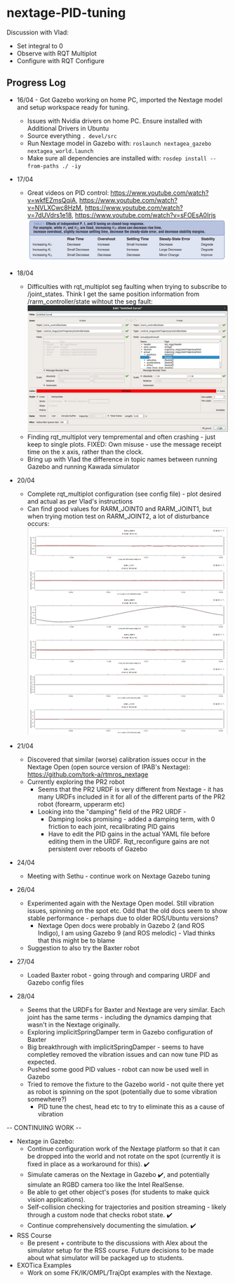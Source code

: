 # nextage-PID-tuning

Discussion with Vlad:
 * Set integral to 0
 * Observe with RQT Multiplot
 * Configure with RQT Configure

## Progress Log
* 16/04 - Got Gazebo working on home PC, imported the Nextage model and setup workspace ready for tuning.
  * Issues with Nvidia drivers on home PC. Ensure installed with Additional Drivers in Ubuntu
  * Source everything `. devel/src`
  * Run Nextage model in Gazebo with: `roslaunch nextagea_gazebo nextagea_world.launch`
  * Make sure all dependencies are installed with: `rosdep install --from-paths ./ -iy`

* 17/04
  * Great videos on PID control: https://www.youtube.com/watch?v=wkfEZmsQqiA, https://www.youtube.com/watch?v=NVLXCwc8HzM, https://www.youtube.com/watch?v=7dUVdrs1e18, https://www.youtube.com/watch?v=sFOEsA0Irjs
![](img/pid.png)

* 18/04
  * Difficulties with rqt_multiplot seg faulting when trying to subscribe to /joint_states. Think I get the same position information from /rarm_controller/state wihtout the seg fault:
![](img/rqt_multiplot.png)
  * Finding rqt_multiplot very tempremental and often crashing - just keep to single plots. FIXED: Own misuse - use the message receipt time on the x axis, rather than the clock.
  * Bring up with Vlad the difference in topic names between running Gazebo and running Kawada simulator

* 20/04
  * Complete rqt_multiplot configuration (see config file) - plot desired and actual as per Vlad's instructions
  * Can find good values for RARM_JOINT0 and RARM_JOINT1, but when trying motion test on RARM_JOINT2, a lot of disturbance occurs:
![](img/disturbance.png)

* 21/04
  * Discovered that similar (worse) calibration issues occur in the Nextage Open (open source version of IPAB's Nextage): https://github.com/tork-a/rtmros_nextage
  * Currently exploring the PR2 robot
    * Seems that the PR2 URDF is very different from Nextage - it has many URDFs included in it for all of the different parts of the PR2 robot (forearm, upperarm etc)
    * Looking into the "damping" field of the PR2 URDF -
      * Damping looks promising - added a damping term, with 0 friction to each joint, recalibrating PID gains
      * Have to edit the PID gains in the actual YAML file before editing them in the URDF. Rqt_reconfigure gains are not persistent over reboots of Gazebo

* 24/04
  * Meeting with Sethu - continue work on Nextage Gazebo tuning

* 26/04
  * Experimented again with the Nextage Open model. Still vibration issues, spinning on the spot etc. Odd that the old docs seem to show stable performance - perhaps due to older ROS/Ubuntu versions?
    * Nextage Open docs were probably in Gazebo 2 (and ROS Indigo), I am using Gazebo 9 (and ROS melodic) - Vlad thinks that this might be to blame
  * Suggestion to also try the Baxter robot

* 27/04
  * Loaded Baxter robot - going through and comparing URDF and Gazebo config files

* 28/04
  * Seems that the URDFs for Baxter and Nextage are very similar. Each joint has the same terms - including the dynamics damping that wasn't in the Nextage originally.
  * Exploring implicitSpringDamper term in Gazebo configuration of Baxter
  * Big breakthrough with implicitSpringDamper - seems to have completley removed the vibration issues and can now tune PID as expected.
  * Pushed some good PID values - robot can now be used well in Gazebo
  * Tried to remove the fixture to the Gazebo world - not quite there yet as robot is spinning on the spot (potentially due to some vibration somewhere?)
    * PID tune the chest, head etc to try to eliminate this as a cause of vibration
    
    
 -- CONTINUING WORK --
* Nextage in Gazebo:
    * Continue configuration work of the Nextage platform so that it can be dropped into the world and not rotate on the spot (currently it is fixed in place as a workaround for this). :heavy_check_mark:
    * Simulate cameras on the Nextage in Gazebo :heavy_check_mark:, and potentially simulate an RGBD camera too like the Intel RealSense.
    * Be able to get other object's poses (for students to make quick vision applications).
    * Self-collision checking for trajectories and position streaming - likely through a custom node that checks robot state. :heavy_check_mark:
    * Continue comprehensively documenting the simulation. :heavy_check_mark:
* RSS Course
    * Be present + contribute to the discussions with Alex about the simulator setup for the RSS course. Future decisions to be made about what simulator will be packaged up to students.
* EXOTica Examples
    * Work on some FK/IK/OMPL/TrajOpt examples with the Nextage.
